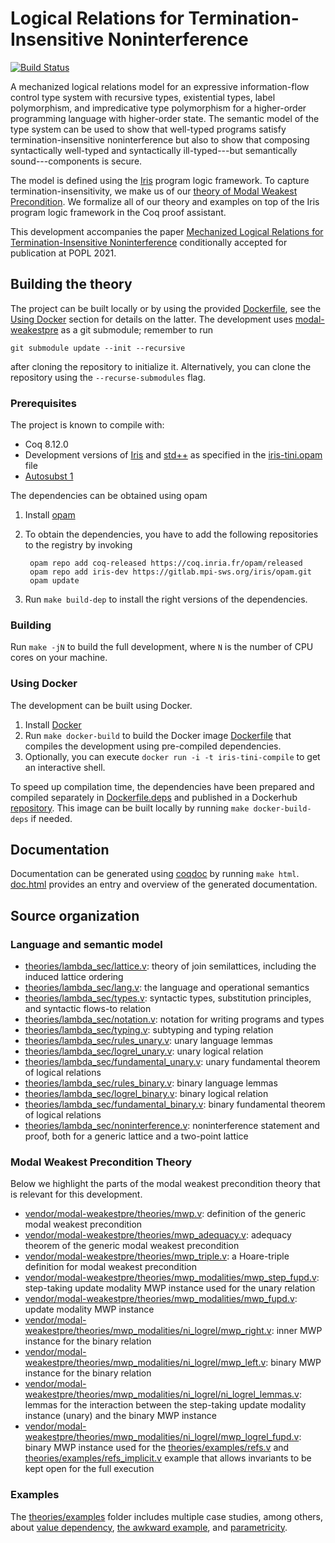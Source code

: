 # Logical Relations for Termination-Insensitive Noninterference
[![Build Status](https://travis-ci.com/logsem/iris-tini.svg?branch=master)](https://travis-ci.com/logsem/iris-tini)

A mechanized logical relations model for an expressive information-flow control
type system with recursive types, existential types, label polymorphism, and
impredicative type polymorphism for a higher-order programming language with
higher-order state. The semantic model of the type system can be used to show
that well-typed programs satisfy termination-insensitive noninterference but
also to show that composing syntactically well-typed and syntactically
ill-typed---but semantically sound---components is secure.

The model is defined using the [Iris](https://iris-project.org) program logic
framework. To capture termination-insensitivity, we make us of our [theory of
Modal Weakest Precondition](https://github.com/logsem/modal-weakestpre/). We
formalize all of our theory and examples on top of the Iris program logic
framework in the Coq proof assistant.

This development accompanies the paper [Mechanized Logical Relations for
Termination-Insensitive
Noninterference](https://cs.au.dk/~gregersen/papers/2021-tiniris.pdf)
conditionally accepted for publication at POPL 2021.

## Building the theory

The project can be built locally or by using the provided
[Dockerfile](Dockerfile), see the [Using Docker](/#using-docker)
section for details on the latter. The development uses
[modal-weakestpre](https://github.com/logsem/modal-weakestpre/) as a git
submodule; remember to run

    git submodule update --init --recursive
    
after cloning the repository to initialize it. Alternatively, you can clone the
repository using the `--recurse-submodules` flag.

### Prerequisites 

The project is known to compile with:

- Coq 8.12.0
- Development versions of [Iris](https://gitlab.mpi-sws.org/iris/iris/) and
  [std++](https://gitlab.mpi-sws.org/iris/stdpp) as specified in the
  [iris-tini.opam](iris-tini.opam) file
- [Autosubst 1](https://github.com/uds-psl/autosubst)

The dependencies can be obtained using opam

1. Install [opam](https://opam.ocaml.org/doc/Install.html) 
2. To obtain the dependencies, you have to add the following repositories to the
   registry by invoking

        opam repo add coq-released https://coq.inria.fr/opam/released
        opam repo add iris-dev https://gitlab.mpi-sws.org/iris/opam.git
        opam update

3. Run `make build-dep` to install the right versions of the dependencies.

### Building

Run `make -jN` to build the full development, where `N` is the number of CPU
cores on your machine.

### Using Docker

The development can be built using Docker.

1. Install [Docker](https://docs.docker.com/get-docker/)
2. Run `make docker-build` to build the Docker image [Dockerfile](Dockerfile) that
   compiles the development using pre-compiled dependencies.
3. Optionally, you can execute `docker run -i -t iris-tini-compile` to get an
   interactive shell. 

To speed up compilation time, the dependencies have been prepared and compiled
separately in [Dockerfile.deps](Dockerfile.deps) and published in a Dockerhub
[repository](https://hub.docker.com/repository/docker/simongregersen/iris-tini). This
image can be built locally by running `make docker-build-deps` if needed.

## Documentation

Documentation can be generated using
[coqdoc](https://coq.inria.fr/refman/using/tools/coqdoc.html) by running `make
html`. [doc.html](doc.html) provides an entry and overview of the generated
documentation.

## Source organization

### Language and semantic model

- [theories/lambda_sec/lattice.v](theories/lambda_sec/lattice.v): theory of join
  semilattices, including the induced lattice ordering
- [theories/lambda_sec/lang.v](theories/lambda_sec/lang.v): the language and
  operational semantics
- [theories/lambda_sec/types.v](theories/lambda_sec/types.v): syntactic types,
  substitution principles, and syntactic flows-to relation
- [theories/lambda_sec/notation.v](theories/lambda_sec/notation.v): notation for
  writing programs and types
- [theories/lambda_sec/typing.v](theories/lambda_sec/typing.v): subtyping and
  typing relation
- [theories/lambda_sec/rules_unary.v](theories/lambda_sec/rules_unary.v): unary
  language lemmas
- [theories/lambda_sec/logrel_unary.v](theories/lambda_sec/logrel_unary.v):
  unary logical relation
- [theories/lambda_sec/fundamental_unary.v](theories/lambda_sec/logrel_unary.v):
  unary fundamental theorem of logical relations
- [theories/lambda_sec/rules_binary.v](theories/lambda_sec/rules_binary.v):
  binary language lemmas
- [theories/lambda_sec/logrel_binary.v](theories/lambda_sec/logrel_binary.v):
  binary logical relation
- [theories/lambda_sec/fundamental_binary.v](theories/lambda_sec/logrel_binary.v):
  binary fundamental theorem of logical relations
- [theories/lambda_sec/noninterference.v](theories/lambda_sec/noninterference.v):
  noninterference statement and proof, both for a generic lattice and a
  two-point lattice
  
### Modal Weakest Precondition Theory

Below we highlight the parts of the modal weakest precondition theory that is
relevant for this development.

- [vendor/modal-weakestpre/theories/mwp.v](vendor/modal-weakestpre/theories/mwp.v):
  definition of the generic modal weakest precondition
- [vendor/modal-weakestpre/theories/mwp_adequacy.v](vendor/modal-weakestpre/theories/mwp_adequacy.v):
  adequacy theorem of the generic modal weakest precondition
- [vendor/modal-weakestpre/theories/mwp_triple.v](vendor/modal-weakestpre/theories/mwp_triple.v):
  a Hoare-triple definition for modal weakest precondition
- [vendor/modal-weakestpre/theories/mwp_modalities/mwp_step_fupd.v](vendor/modal-weakestpre/theories/mwp_modalities/mwp_step_fupd.v):
  step-taking update modality MWP instance used for the unary relation
- [vendor/modal-weakestpre/theories/mwp_modalities/mwp_fupd.v](vendor/modal-weakestpre/theories/mwp_modalities/mwp_fupd.v):
  update modality MWP instance
- [vendor/modal-weakestpre/theories/mwp_modalities/ni_logrel/mwp_right.v](vendor/modal-weakestpre/theories/mwp_modalities/ni_logrel/mwp_right.v):
  inner MWP instance for the binary relation
- [vendor/modal-weakestpre/theories/mwp_modalities/ni_logrel/mwp_left.v](vendor/modal-weakestpre/theories/mwp_modalities/ni_logrel/mwp_left.v):
  binary MWP instance for the binary relation
- [vendor/modal-weakestpre/theories/mwp_modalities/ni_logrel/ni_logrel_lemmas.v](vendor/modal-weakestpre/theories/mwp_modalities/ni_logrel/ni_logrel_lemmas.v):
  lemmas for the interaction between the step-taking update modality instance
  (unary) and the binary MWP instance
- [vendor/modal-weakestpre/theories/mwp_modalities/ni_logrel/mwp_logrel_fupd.v](vendor/modal-weakestpre/theories/mwp_modalities/ni_logrel/mwp_logrel_fupd.v):
  binary MWP instance used for the
  [theories/examples/refs.v](theories/examples/refs.v) and
  [theories/examples/refs_implicit.v](theories/examples/refs_implicit.v) example
  that allows invariants to be kept open for the full execution
  
### Examples 
The [theories/examples](theories/examples) folder includes multiple case
studies, among others, about [value
dependency](theories/examples/value_dependent.v), [the awkward
example](theories/examples/awkward.v), and
[parametricity](theories/examples/parametricity.v).

